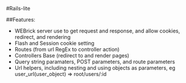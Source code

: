 #Rails-lite

##Features:
* WEBrick server use to get request and response, and allow cookies, redirect, and rendering
* Flash and Session cookie setting
* Routes (from url RegEx to controller action)
* Controllers Base (redirect to and render pages)
* Query string paramaters, POST parameters, and route parameters
* Url helpers, including nesting and using objects as parameters, eg user_url(user_object) => root/users/:id
